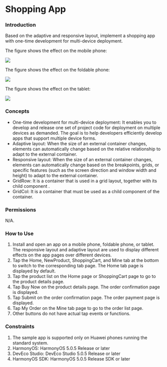# Shopping App

### Introduction

Based on the adaptive and responsive layout, implement a shopping app with one-time development for multi-device deployment.

The figure shows the effect on the mobile phone:

![](screenshots/device/phone.en.gif)

The figure shows the effect on the foldable phone:

![](screenshots/device/foldable.en.gif)

The figure shows the effect on the tablet:

![](screenshots/device/tablet.en.gif)

### Concepts

- One-time development for multi-device deployment: It enables you to develop and release one set of project code for deployment on multiple devices as demanded. The goal is to help developers efficiently develop apps that support multiple device forms.
- Adaptive layout: When the size of an external container changes, elements can automatically change based on the relative relationship to adapt to the external container.
- Responsive layout: When the size of an external container changes, elements can automatically change based on the breakpoints, grids, or specific features (such as the screen direction and window width and height) to adapt to the external container.
- GridRow: It is a container that is used in a grid layout, together with its child component **<GridCol>**.
- GridCol: It is a container that must be used as a child component of the **<GridRow>** container.

### Permissions

N/A.

### How to Use

1. Install and open an app on a mobile phone, foldable phone, or tablet. The responsive layout and adaptive layout are used to display different effects on the app pages over different devices.
2. Tap the Home, NewProduct, ShoppingCart, and Mine tab at the bottom to switch to the corresponding tab page. The Home tab page is displayed by default.
3. Tap the product list on the Home page or ShoppingCart page to go to the product details page.
4. Tap Buy Now on the product details page. The order confirmation page is displayed.
5. Tap Submit on the order confirmation page. The order payment page is displayed.
6. Tap My Order on the Mine tab page to go to the order list page.
7. Other buttons do not have actual tap events or functions.

### Constraints

1. The sample app is supported only on Huawei phones running the standard system.
2. HarmonyOS: HarmonyOS 5.0.5 Release or later
3. DevEco Studio: DevEco Studio 5.0.5 Release or later
4. HarmonyOS SDK: HarmonyOS 5.0.5 Release SDK or later
